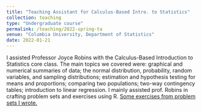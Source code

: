 ```yaml
---
title: "Teaching Assistant for Calculus-Based Intro. to Statistics"
collection: teaching
type: "Undergraduate course"
permalink: /teaching/2022-spring-ta
venue: "Columbia University, Department of Statistics"
date: 2022-01-21
---
```

I assisted Professor Joyce Robins with the Calculus-Based Introduction to Statistics core class. The main topics we covered were:  graphical and numerical summaries of data; the normal distribution, probability, random variables, and sampling distributions; estimation and hypothesis testing for means and proportions; comparing two populations; two-way contingency tables; introduction to linear regression. I mainly assisted prof. Robins in crafting problem sets and exercises using R. [Some exercises from problem sets I wrote.](statspsets.pdf)
